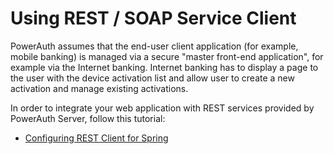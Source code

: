 # Using REST / SOAP Service Client

PowerAuth assumes that the end-user client application (for example, mobile banking) is managed via a secure "master front-end application", for example via the Internet banking. Internet banking has to display a page to the user with the device activation list and allow user to create a new activation and manage existing activations.

In order to integrate your web application with REST services provided by PowerAuth Server, follow this tutorial:

- [Configuring REST Client for Spring](./Configuring-REST-Client-for-Spring.md)
